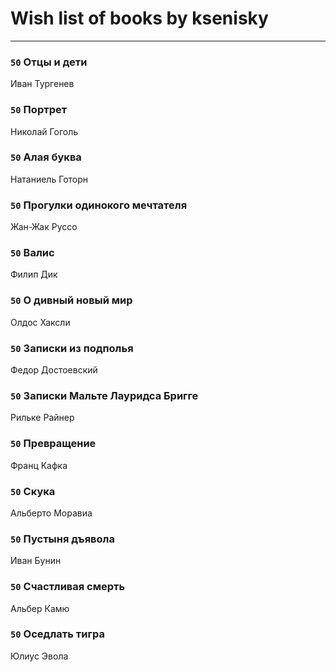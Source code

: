 # Wish list of books by ksenisky
---

### `50` Отцы и дети
Иван Тургенев

### `50` Портрет
Николай Гоголь

### `50` Алая буква
Натаниель Готорн

### `50` Прогулки одинокого мечтателя
Жан-Жак Руссо

### `50` Валис
Филип Дик

### `50` О дивный новый мир
Олдос Хаксли

### `50` Записки из подполья
Федор Достоевский

### `50` Записки Мальте Лауридса Бригге
Рильке Райнер

### `50` Превращение
Франц Кафка

### `50` Скука
Альберто Моравиа

### `50` Пустыня дъявола
Иван Бунин

### `50` Счастливая смерть
Альбер Камю

### `50` Оседлать тигра
Юлиус Эвола

